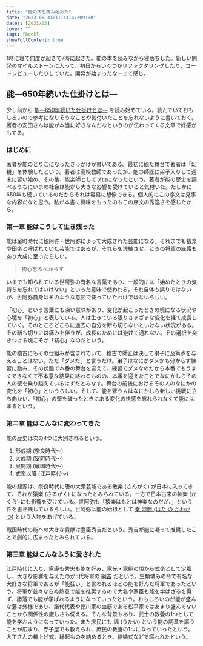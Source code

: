 ```yaml
---
title: "能の本を読み始めた"
date: "2023-05-31T11:44:47+09:00"
dates: [2023/05]
cover: ""
tags: [book]
showFullContent: true
---
```


1時に寝て何度か起きて7時に起きた。能の本を読みながら寝落ちした。新しい開発のマイルストーンに入って、初日からいくつかリファクタリングしたり、コードレビューしたりしていた。開発が始まったなーって感じ。

## 能―650年続いた仕掛けとは―

少し前から [能―650年続いた仕掛けとは―](https://www.shinchosha.co.jp/book/610732/) を読み始めている。読んでいておもしろいので参考になりそうなことや気付いたことを忘れないように書いておく。著者の安田さんは能が本当に好きなんだなというのが伝わってくる文章で好感がもてる。

### はじめに

著者が能のとりこになったきっかけが書いてある。最初に観た舞台で著者は「幻視」を体験したという。著者は高校教師であったが、能の師匠に弟子入りして週末に習い始め、その後、能楽師としてプロになったという。著者が能の歴史を調べるうちにいまの社会は能から大きな影響を受けていると気付いた。たしかに650年も続いているのだからそれは容易に想像できる。個人的にこの序文は見事な内容だなと思う。私が本書に興味をもったのもこの序文の秀逸さを感じたから。

### 第一章 能はこうして生き残った

能は室町時代に観阿弥・世阿弥によって大成された芸能になる。それまでも猿楽や田楽と呼ばれていた芸能ではあるが、それらを洗練させ、ときの将軍の庇護もあり大成に至ったらしい。

> 初心忘るべからず

いまでも知られている世阿弥の有名な言葉であり、一般的には「始めたときの気持ちを忘れてはいけない」といった意味で使われる。それ自体も誤りではないが、世阿弥自身はそのような意図で使っていたわけではないらしい。

「初心」という言葉にも深い意味があり、変化が起こったときの境になる状況や心境を「初心」と表している。人は生きている限りさまざまな変化を経て成長していく。そのところどころに過去の自分を断ち切らないといけない状況がある。その断ち切りには痛みを伴うが、成長のためには避けて通れない。その選択を突きつける境こそが「初心」なのだという。

能の稽古にもその仕組みが含まれていて、稽古で師匠は決して弟子に及第点を与えることはない。ただ「ダメだ」と言うだけ。弟子はなにがダメかも分からず練習に励み、その状態で本番の舞台を迎えて、練習でダメなのだから本番でもうまくできなくて不本意な結果に終わるものの、本番を迎えたことでなにかしらその人の壁を乗り越えているはずだとみなす。舞台の前後におけるその人のなにかの変化を「初心」というらしい。そして、能を習う人はなにかしら新しい挑戦に立ち向かい、「初心」の壁を破ったときにある変化の快感を忘れられなくて能にはまるという。

### 第ニ章 能はこんなに変わってきた

能の歴史は次の4つに大別されるという。

1. 形成期 (奈良時代〜)
2. 大成期 (室町時代〜)
3. 展開期 (戦国時代〜)
4. 式楽以降 (江戸時代〜)

能の起源は、奈良時代に唐の大衆芸能である散楽 (さんがく) が日本に入ってきて、それが猿楽 (さるがく) になったとみられている。一方で日本古来の神楽 (かぐら) にも影響を受けている。世阿弥も「猿楽はもとは神楽なのだが、」という件を書き残しているらしい。世阿弥は能の始祖として [秦 河勝 (はた の かわかつ)](https://ja.wikipedia.org/wiki/%E7%A7%A6%E6%B2%B3%E5%8B%9D) という人物をあげている。

戦国時代の能への大きな貢献は豊臣秀吉だという。秀吉が能に凝って推奨したことで劇的に広まったとみられている。

### 第三章 能はこんなふうに愛された

江戸時代に入り、家康も秀忠も能を好み、家光・家綱の頃から式楽として定着し、大きな影響を与えたのが5代将軍の [綱吉](https://ja.wikipedia.org/wiki/%E5%BE%B3%E5%B7%9D%E7%B6%B1%E5%90%89) だという。生類憐みの令で有名な犬好きな将軍であるが「能狂い」と言われるほどの能を好んだ将軍であったという。将軍が並々ならぬ熱意で能を推奨するので大名や家臣も能を学ばざるを得ず、諸藩でも能が学ばれるようになっていったという。おもしろいのが能が盛んな藩は外様であり、譜代代表や徳川家の血筋である松平家ではあまり盛んでないことから関係性の厳しさも伺える。そんな背景もあり、武士の教養の1つとして能を学ぶようになっていった。また庶民にも 謡 (うたい) という能の詞章を謳うことが広まり、寺子屋でも教えられ、庶民の教養の1つになっていったという。大工さんの棟上げ式、縁起ものを納めるとき、結婚式などで謳われたという。
